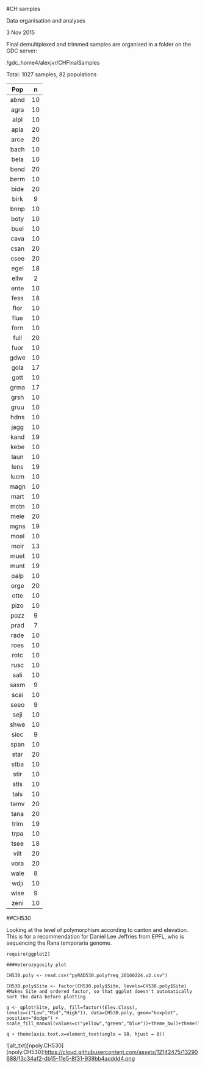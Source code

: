 #CH samples

Data organisation and analyses

3 Nov 2015

Final demultiplexed and trimmed samples are organised in a folder on the GDC server: 

/gdc_home4/alexjvr/CHFinalSamples

Total: 1027 samples, 82 populations

Pop| n
:--:|:--:
abnd	|10
agra	|10
alpl|	10
apla|	20
arce|	20
bach|	10
bela|	10
bend|	20
berm|	10
bide|	20
birk|	9
bnnp|	10
boty|	10
buel|	10
cava|	10
csan|	20
csee|	20
egel|	18
ellw|	2
ente|	10
fess|	18
flor|	10
flue|	10
forn|	10
full|	20
fuor|	10
gdwe|	10
gola|	17
gott|	10
grma|	17
grsh|	10
gruu|	10
hdns|	10
jagg|	10
kand|	19
kebe|	10
laun|	10
lens|	19
lucm|	10
magn|	10
mart|	10
mctn|	10
meie|	20
mgns|	19
moal|	10
moir|	13
muet|	10
munt|	19
oalp|	10
orge|	20
otte|	10
pizo|	10
pozz|	9
prad|	7
rade|	10
roes|	10
rotc|	10
rusc|	10
sali|	10
saxm|	9
scai|	10
seeo|	9
seji|	10
shwe|	10
siec|	9
span|	10
star|	20
stba|	10
stir|	10
stls|	10
tals|	10
tamv|	20
tana|	20
trim|	19
trpa|	10
tsee|	18
vilt|	20
vora|	20
wale|	8
wdji|	10
wise|	9
zeni|	10


##CH530

Looking at the level of polymorphism according to canton and elevation. This is for a recommendation for Daniel Lee Jeffries from EPFL, who is sequencing the Rana temporaria genome. 

```
require(ggplot2)

###Heterozygosity plot

CH530.poly <- read.csv("pyRAD530.polyfreq_20160224.v2.csv")

CH530.poly$Site <- factor(CH530.poly$Site, levels=CH530.poly$Site)  #Makes Site and ordered factor, so that ggplot doesn't automatically sort the data before plotting

q <- qplot(Site, poly, fill=factor((Elev.Class), levels=c("Low","Mid","High")), data=CH530.poly, geom="boxplot", position="dodge") + scale_fill_manual(values=c("yellow","green","blue"))+theme_bw()+theme(legend.title=element_blank())

q + theme(axis.text.x=element_text(angle = 90, hjust = 0))

```

![alt_txt][npoly.CH530]
[npoly.CH530]:https://cloud.githubusercontent.com/assets/12142475/13290688/13c34af2-db15-11e5-8f31-939bb4acddd4.png


